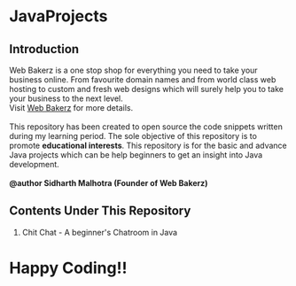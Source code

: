 # JavaProjects

<h2>Introduction</h2>
<p>Web Bakerz is a one stop shop for everything you need to take your business online. From favourite domain names and from world class web hosting to custom and fresh web designs which will surely help you to take your business to the next level. 
<br/>
Visit <a href='http://www.webbakerz.com/' target='_blank'>Web Bakerz</a> for more details.
<br/>
<br/>
This repository has been created to open source the code snippets written during my learning period. The sole objective of this repository is to promote <strong>educational interests</strong>. This repository is for the basic and advance Java projects which can be help beginners to get an insight into Java development.
<br/>
<br/>
<strong>@author Sidharth Malhotra (Founder of Web Bakerz)</strong>
</p>

<h2>Contents Under This Repository</h2>
<p>
 <ol>
  <li>Chit Chat - A beginner's Chatroom in Java</li>
 </ol>
</p>

<h1>Happy Coding!!</h1>
